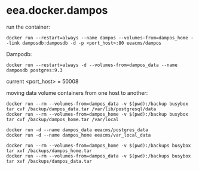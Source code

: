 # eea.docker.dampos

run the container: 

    docker run --restart=always --name dampos --volumes-from=dampos_home --link damposdb:damposdb -d -p <port_host>:80 eeacms/dampos

Dampodb:

    docker run --restart=always -d --volumes-from=dampos_data --name damposdb postgres:9.3

current <port_host> = 50008

moving data volume containers from one host to another:

<donor host>

    docker run --rm --volumes-from=dampos_data -v $(pwd):/backup busybox tar cvf /backup/dampos_data.tar /var/lib/postgresql/data
    docker run --rm --volumes-from=dampos_home -v $(pwd):/backup busybox tar cvf /backup/dampos_home.tar /var/local

<target host>

    docker run -d --name dampos_data eeacms/postgres_data
    docker run -d --name dampos_home eeacms/var_local_data

    docker run --rm --volumes-from=dampos_home -v $(pwd):/backups busybox tar xvf /backups/dampos_home.tar
    docker run --rm --volumes-from=dampos_data -v $(pwd):/backups busybox tar xvf /backups/dampos_data.tar
